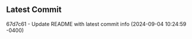 
## Latest Commit
67d7c61 - Update README with latest commit info (2024-09-04 10:24:59 -0400) <Yunxi-Zhou>
